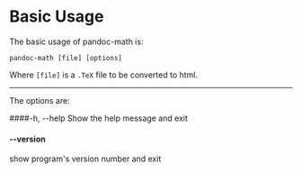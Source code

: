 # Basic Usage

The basic usage of pandoc-math is:

    pandoc-math [file] [options]

Where  `[file]` is a `.TeX` file to be converted to html.

---------------------------

The options are:

####-h, --help
Show the help message and exit

#### --version
show program's version number and exit

